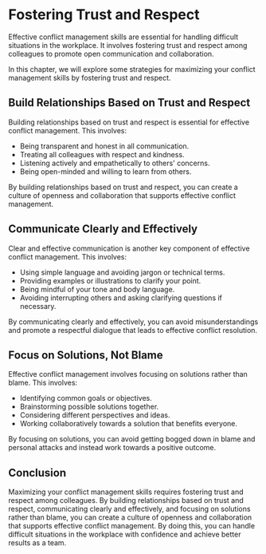 Fostering Trust and Respect
==================================================================================

Effective conflict management skills are essential for handling difficult situations in the workplace. It involves fostering trust and respect among colleagues to promote open communication and collaboration.

In this chapter, we will explore some strategies for maximizing your conflict management skills by fostering trust and respect.

Build Relationships Based on Trust and Respect
----------------------------------------------

Building relationships based on trust and respect is essential for effective conflict management. This involves:

* Being transparent and honest in all communication.
* Treating all colleagues with respect and kindness.
* Listening actively and empathetically to others' concerns.
* Being open-minded and willing to learn from others.

By building relationships based on trust and respect, you can create a culture of openness and collaboration that supports effective conflict management.

Communicate Clearly and Effectively
-----------------------------------

Clear and effective communication is another key component of effective conflict management. This involves:

* Using simple language and avoiding jargon or technical terms.
* Providing examples or illustrations to clarify your point.
* Being mindful of your tone and body language.
* Avoiding interrupting others and asking clarifying questions if necessary.

By communicating clearly and effectively, you can avoid misunderstandings and promote a respectful dialogue that leads to effective conflict resolution.

Focus on Solutions, Not Blame
-----------------------------

Effective conflict management involves focusing on solutions rather than blame. This involves:

* Identifying common goals or objectives.
* Brainstorming possible solutions together.
* Considering different perspectives and ideas.
* Working collaboratively towards a solution that benefits everyone.

By focusing on solutions, you can avoid getting bogged down in blame and personal attacks and instead work towards a positive outcome.

Conclusion
----------

Maximizing your conflict management skills requires fostering trust and respect among colleagues. By building relationships based on trust and respect, communicating clearly and effectively, and focusing on solutions rather than blame, you can create a culture of openness and collaboration that supports effective conflict management. By doing this, you can handle difficult situations in the workplace with confidence and achieve better results as a team.
